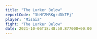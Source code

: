 ```yaml
---
title: "The Lurker Below"
reportCode: "3hHY2MRKgrdDkTPj"
player: "Misaia"
fight: "The Lurker Below"
date: 2021-10-06T18:48:50.877000+00:00
---
```

